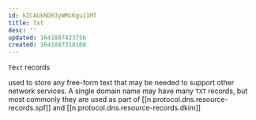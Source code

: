 ```yaml
---
id: kZCAGkNDR3yWMiKgu11MT
title: Txt
desc: ''
updated: 1641887423756
created: 1641887318108
---
```


`T`e`xt` records

used to store any free-form text that may be needed to support other network services. 
A single domain name may have many `TXT` records, but most commonly they are used as part of [[n.protocol.dns.resource-records.spf]] and [[n.protocol.dns.resource-records.dkim]]
